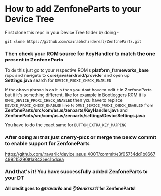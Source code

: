 # How to add ZenfoneParts to your Device Tree

First clone this repo in your Device Tree folder by doing -

`git clone https://github.com/saurabhchardereal/ZenfoneParts.git`

### Then check your ROM source for KeyHandler to match the one present in ZenfoneParts

To do this just go to your respective ROM's **platform_frameworks_base** repo and navigate to **core/java/android/provider** and open up **Settings.java** search for `DEVICE_PROXI_CHECK_ENABLED`

If the above phrase is as it is then you dont have to edit it in ZenfoneParts but if it's something different, like for example in Bootleggers ROM it is `OMNI_DEVICE_PROXI_CHECK_ENABLED` then you have to replace `DEVICE_PROXI_CHECK_ENABLED` line to `OMNI_DEVICE_PROXI_CHECK_ENABLED` from **ZenfoneParts/src/com/asus/zenparts/KeyHandler.java** and **ZenfoneParts/src/com/asus/zenparts/settings/DeviceSettings.java**

You have to do the exact same for `BUTTON_EXTRA_KEY_MAPPING`

### After doing all that just cherry-pick or merge the below commit to enable support for ZenfoneParts

https://github.com/travarilo/device_asus_X00T/commit/e3f05754dd1b066749951529091a843bec1bdcea

### And that's it! You have successfully added ZenfoneParts to your DT


**All credit goes to _@travarilo_ and _@Genkzsz11_ for ZenfoneParts!**
